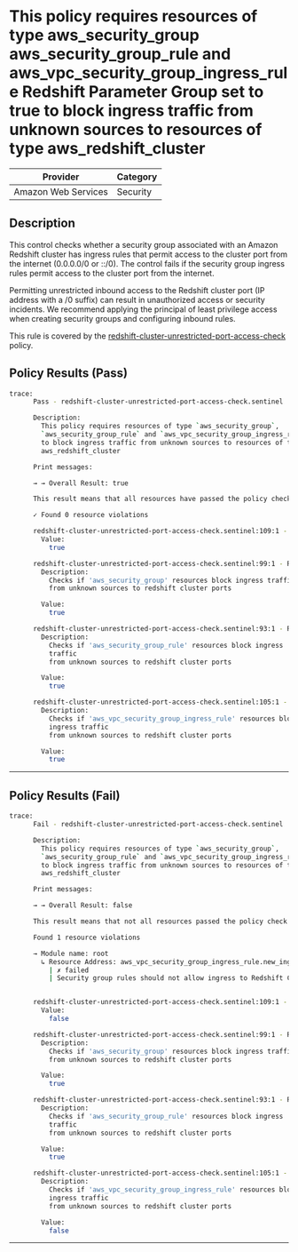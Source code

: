 # This policy requires resources of type aws_security_group aws_security_group_rule and aws_vpc_security_group_ingress_rule Redshift Parameter Group set to true to block ingress traffic from unknown sources to resources of type aws_redshift_cluster

| Provider            | Category  |
| ------------------- | --------  |
| Amazon Web Services | Security  |

## Description

This control checks whether a security group associated with an Amazon Redshift cluster has ingress rules that permit access to the cluster port from the internet (0.0.0.0/0 or ::/0). The control fails if the security group ingress rules permit access to the cluster port from the internet.

Permitting unrestricted inbound access to the Redshift cluster port (IP address with a /0 suffix) can result in unauthorized access or security incidents. We recommend applying the principal of least privilege access when creating security groups and configuring inbound rules.

This rule is covered by the [redshift-cluster-unrestricted-port-access-check](../../policies/redshift-cluster-unrestricted-port-access-check.sentinel) policy.

## Policy Results (Pass)

```bash
trace:
      Pass - redshift-cluster-unrestricted-port-access-check.sentinel

      Description:
        This policy requires resources of type `aws_security_group`,
        `aws_security_group_rule` and `aws_vpc_security_group_ingress_rule`
        to block ingress traffic from unknown sources to resources of type
        aws_redshift_cluster

      Print messages:

      → → Overall Result: true

      This result means that all resources have passed the policy check for the policy redshift-cluster-unrestricted-port-access-check.

      ✓ Found 0 resource violations

      redshift-cluster-unrestricted-port-access-check.sentinel:109:1 - Rule "main"
        Value:
          true

      redshift-cluster-unrestricted-port-access-check.sentinel:99:1 - Rule "is_aws_security_group_compliant"
        Description:
          Checks if 'aws_security_group' resources block ingress traffic
          from unknown sources to redshift cluster ports

        Value:
          true

      redshift-cluster-unrestricted-port-access-check.sentinel:93:1 - Rule "is_aws_security_group_rule_compliant"
        Description:
          Checks if 'aws_security_group_rule' resources block ingress
          traffic
          from unknown sources to redshift cluster ports

        Value:
          true

      redshift-cluster-unrestricted-port-access-check.sentinel:105:1 - Rule "is_aws_vpc_security_group_ingress_rule_compliant"
        Description:
          Checks if 'aws_vpc_security_group_ingress_rule' resources block
          ingress traffic
          from unknown sources to redshift cluster ports

        Value:
          true
```

---

## Policy Results (Fail)

```bash
trace:
      Fail - redshift-cluster-unrestricted-port-access-check.sentinel

      Description:
        This policy requires resources of type `aws_security_group`,
        `aws_security_group_rule` and `aws_vpc_security_group_ingress_rule`
        to block ingress traffic from unknown sources to resources of type
        aws_redshift_cluster

      Print messages:

      → → Overall Result: false

      This result means that not all resources passed the policy check and the protected behavior is not allowed for the policy redshift-cluster-unrestricted-port-access-check.

      Found 1 resource violations

      → Module name: root
        ↳ Resource Address: aws_vpc_security_group_ingress_rule.new_ingress_rule
          | ✗ failed
          | Security group rules should not allow ingress to Redshift Cluster port from '0.0.0.0/0' or '::/0'. Refer to https://docs.aws.amazon.com/securityhub/latest/userguide/redshift-controls.html#redshift-15 for more details.


      redshift-cluster-unrestricted-port-access-check.sentinel:109:1 - Rule "main"
        Value:
          false

      redshift-cluster-unrestricted-port-access-check.sentinel:99:1 - Rule "is_aws_security_group_compliant"
        Description:
          Checks if 'aws_security_group' resources block ingress traffic
          from unknown sources to redshift cluster ports

        Value:
          true

      redshift-cluster-unrestricted-port-access-check.sentinel:93:1 - Rule "is_aws_security_group_rule_compliant"
        Description:
          Checks if 'aws_security_group_rule' resources block ingress
          traffic
          from unknown sources to redshift cluster ports

        Value:
          true

      redshift-cluster-unrestricted-port-access-check.sentinel:105:1 - Rule "is_aws_vpc_security_group_ingress_rule_compliant"
        Description:
          Checks if 'aws_vpc_security_group_ingress_rule' resources block
          ingress traffic
          from unknown sources to redshift cluster ports

        Value:
          false
```

---
